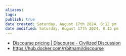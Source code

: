 ```yaml
---
aliases: 
tags: 
publish: true
date created: Saturday, August 17th 2024, 8:12 pm
date modified: Saturday, August 17th 2024, 8:13 pm
---
```


- [Discourse pricing | Discourse - Civilized Discussion](https://www.discourse.org/pricing)
- https://hub.docker.com/r/bitnami/discourse